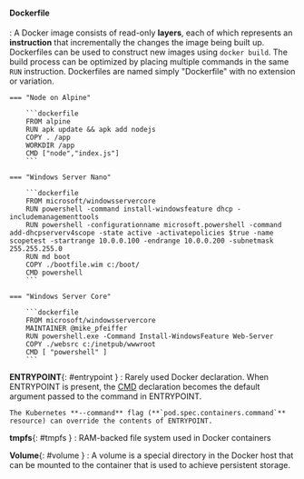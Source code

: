 #### Dockerfile
:   A Docker image consists of read-only **layers**, each of which represents an **instruction** that incrementally the changes the image being built up. 
    Dockerfiles can be used to construct new images using `docker build`.
    The build process can be optimized by placing multiple commands in the same `RUN` instruction.
    Dockerfiles are named simply "Dockerfile" with no extension or variation.

    === "Node on Alpine"

        ```dockerfile
        FROM alpine
        RUN apk update && apk add nodejs
        COPY . /app
        WORKDIR /app
        CMD ["node","index.js"]
        ```

    === "Windows Server Nano"

        ```dockerfile
        FROM microsoft/windowsservercore
        RUN powershell -command install-windowsfeature dhcp -includemanagementtools
        RUN powershell -configurationname microsoft.powershell -command add-dhcpserverv4scope -state active -activatepolicies $true -name scopetest -startrange 10.0.0.100 -endrange 10.0.0.200 -subnetmask 255.255.255.0
        RUN md boot
        COPY ./bootfile.wim c:/boot/
        CMD powershell
        ```

    === "Windows Server Core"

        ```dockerfile
        FROM microsoft/windowsservercore
        MAINTAINER @mike_pfeiffer
        RUN powershell.exe -Command Install-WindowsFeature Web-Server
        COPY ./websrc c:/inetpub/wwwroot
        CMD [ "powershell" ]
        ```

**ENTRYPOINT**{: #entrypoint }
:   Rarely used Docker declaration.
    When ENTRYPOINT is present, the [CMD](#cmd) declaration becomes the default argument passed to the command in ENTRYPOINT.

    The Kubernetes **--command** flag (**`pod.spec.containers.command`** resource) can override the contents of ENTRYPOINT.


**tmpfs**{: #tmpfs }
:   RAM-backed file system used in Docker containers

**Volume**{: #volume }
:   A volume is a special directory in the Docker host that can be mounted to the container that is used to achieve persistent storage.
